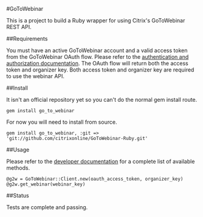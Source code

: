#GoToWebinar

This is a project to build a Ruby wrapper for using Citrix's GoToWebinar REST API. 

##Requirements

You must have an active GoToWebinar account and a valid access token from the GoToWebinar OAuth flow. Please refer to the [authentication and authorization documentation](https://developer.citrixonline.com/oauth). The OAuth flow will return both the access token and organizer key. Both access token and organizer key are required to use the webinar API. 

##Install

It isn't an official repository yet so you can't do the normal gem install route.

	gem install go_to_webinar
	
For now you will need to install from source. 

	gem install go_to_webinar, :git => 'git://github.com/citrixonline/GoToWebinar-Ruby.git'

##Usage

Please refer to the [developer documentation](https://developer.citrixonline.com/api/gotowebinar-rest-api) for a complete list of available methods. 

	@g2w = GoToWebinar::Client.new(oauth_access_token, organizer_key) 
	@g2w.get_webinar(webinar_key)

##Status

Tests are complete and passing.  
